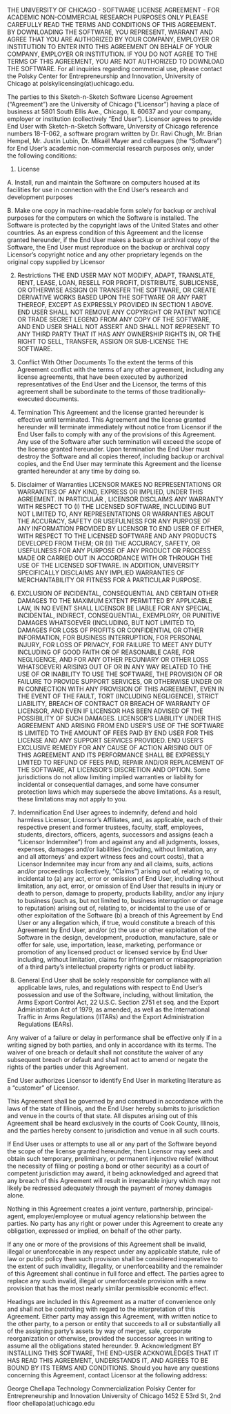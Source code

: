 THE UNIVERSITY OF CHICAGO - SOFTWARE LICENSE AGREEMENT - FOR ACADEMIC NON-COMMERCIAL RESEARCH PURPOSES ONLY
PLEASE CAREFULLY READ THE TERMS AND CONDITIONS OF THIS AGREEMENT. 
BY DOWNLOADING THE SOFTWARE, YOU REPRESENT, WARRANT AND AGREE THAT YOU ARE AUTHORIZED BY YOUR COMPANY, EMPLOYER OR INSTITUTION TO ENTER INTO THIS AGREEMENT ON BEHALF OF YOUR COMPANY, EMPLOYER OR INSTITUTION. IF YOU DO NOT AGREE TO THE TERMS OF THIS AGREEMENT, YOU ARE NOT AUTHORIZED TO DOWNLOAD THE SOFTWARE.
For all inquiries regarding commercial use, please contact the Polsky Center for Entrepreneurship and Innovation, University of Chicago at polskylicensing(at)uchicago.edu.

The parties to this Sketch-n-Sketch Software License Agreement (“Agreement”) are the University of Chicago (“Licensor”) having a place of business at 5801 South Ellis Ave., Chicago, IL 60637 and your company, employer or institution (collectively “End User”).
Licensor agrees to provide End User with Sketch-n-Sketch Software, University of Chicago reference numbers 18-T-062, a software program written by Dr. Ravi Chugh, Mr. Brian Hempel, Mr. Justin Lubin, Dr. Mikaël Mayer and colleagues (the “Software”) for End User’s academic non-commercial research purposes only, under the following conditions:

1.	License

  A.	Install, run and maintain the Software on computers housed at its facilities for use in connection with the End User’s research and development purposes

  B.	Make one copy in machine-readable form solely for backup or archival purposes for the computers on which the Software is installed. The Software is protected by the copyright laws of the United States and other countries. As an express condition of this Agreement and the license granted hereunder, if the End User makes a backup or archival copy of the Software, the End User must reproduce on the backup or archival copy Licensor’s copyright notice and any other proprietary legends on the original copy supplied by Licensor

2.	Restrictions
THE END USER MAY NOT MODIFY, ADAPT, TRANSLATE, RENT, LEASE, LOAN, RESELL FOR PROFIT, DISTRIBUTE, SUBLICENSE, OR OTHERWISE ASSIGN OR TRANSFER THE SOFTWARE, OR CREATE DERIVATIVE WORKS BASED UPON THE SOFTWARE OR ANY PART THEREOF, EXCEPT AS EXPRESSLY PROVIDED IN SECTION 1 ABOVE. END USER SHALL NOT REMOVE ANY COPYRIGHT OR PATENT NOTICE OR TRADE SECRET LEGEND FROM ANY COPY OF THE SOFTWARE, AND END USER SHALL NOT ASSERT AND SHALL NOT REPRESENT TO ANY THIRD PARTY THAT IT HAS ANY OWNERSHIP RIGHTS IN, OR THE RIGHT TO SELL, TRANSFER, ASSIGN OR SUB-LICENSE THE SOFTWARE.

3.	Conflict With Other Documents
To the extent the terms of this Agreement conflict with the terms of any other agreement, including any license agreements, that have been executed by authorized representatives of the End User and the Licensor, the terms of this agreement shall be subordinate to the terms of those traditionally-executed documents.

4.	Termination
This Agreement and the license granted hereunder is effective until terminated. This Agreement and the license granted hereunder will terminate immediately without notice from Licensor if the End User fails to comply with any of the provisions of this Agreement. Any use of the Software after such termination will exceed the scope of the license granted hereunder. Upon termination the End User must destroy the Software and all copies thereof, including backup or archival copies, and the End User may terminate this Agreement and the license granted hereunder at any time by doing so.

5.	Disclaimer of Warranties
LICENSOR MAKES NO REPRESENTATIONS OR WARRANTIES OF ANY KIND, EXPRESS OR IMPLIED, UNDER THIS AGREEMENT.  IN PARTICULAR , LICENSOR DISCLAIMS ANY WARRANTY WITH RESPECT TO (I) THE LICENSED SOFTWARE, INCLUDING BUT NOT LIMITED TO, ANY REPRESENTATIONS OR WARRANTIES ABOUT THE ACCURACY, SAFETY OR USEFULNESS FOR ANY PURPOSE OF ANY INFORMATION PROVIDED BY LICENSOR TO END USER OF EITHER, WITH RESPECT TO THE LICENSED SOFTWARE AND ANY PRODUCTS DEVELOPED FROM THEM; OR (II) THE ACCURACY, SAFETY, OR USEFULNESS FOR ANY PURPOSE OF ANY PRODUCT OR PROCESS MADE OR CARRIED OUT IN ACCORDANCE WITH OR THROUGH THE USE OF THE LICENSED SOFTWARE.  IN ADDITION, UNIVERSITY SPECIFICALLY DISCLAIMS ANY IMPLIED WARRANTIES OF MERCHANTABILITY OR FITNESS FOR A PARTICULAR PURPOSE.

6.	EXCLUSION OF INCIDENTAL, CONSEQUENTIAL AND CERTAIN OTHER DAMAGES
TO THE MAXIMUM EXTENT PERMITTED BY APPLICABLE LAW, IN NO EVENT SHALL LICENSOR BE LIABLE FOR ANY SPECIAL, INCIDENTAL, INDIRECT, CONSEQUENTIAL, EXEMPLORY, OR PUNITIVE DAMAGES WHATSOEVER (INCLUDING, BUT NOT LIMITED TO, DAMAGES FOR LOSS OF PROFITS OR CONFIDENTIAL OR OTHER INFORMATION, FOR BUSINESS INTERRUPTION, FOR PERSONAL INJURY, FOR LOSS OF PRIVACY, FOR FAILURE TO MEET ANY DUTY INCLUDING OF GOOD FAITH OR OF REASONABLE CARE, FOR NEGLIGENCE, AND FOR ANY OTHER PECUNIARY OR OTHER LOSS WHATSOEVER) ARISING OUT OF OR IN ANY WAY RELATED TO THE USE OF OR INABILITY TO USE THE SOFTWARE, THE PROVISION OF OR FAILURE TO PROVIDE SUPPORT SERVICES, OR OTHERWISE UNDER OR IN CONNECTION WITH ANY PROVISION OF THIS AGREEMENT, EVEN IN THE EVENT OF THE FAULT, TORT (INCLUDING NEGLIGENCE), STRICT LIABILITY, BREACH OF CONTRACT OR BREACH OF WARRANTY OF LICENSOR, AND EVEN IF LICENSOR HAS BEEN ADVISED OF THE POSSIBILITY OF SUCH DAMAGES. LICENSOR’S LIABILITY UNDER THIS AGREEMENT AND ARISING FROM END USER’S USE OF THE SOFTWARE IS LIMITED TO THE AMOUNT OF FEES PAID BY END USER FOR THIS LICENSE AND ANY SUPPORT SERVICES PROVIDED. END USER’S EXCLUSIVE REMEDY FOR ANY CAUSE OF ACTION ARISING OUT OF THIS AGREEMENT AND ITS PERFORMANCE SHALL BE EXPRESSLY LIMITED TO REFUND OF FEES PAID, REPAIR AND/OR REPLACEMENT OF THE SOFTWARE, AT LICENSOR’S DISCRETION AND OPTION. Some jurisdictions do not allow limiting implied warranties or liability for incidental or consequential damages, and some have consumer protection laws which may supersede the above limitations. As a result, these limitations may not apply to you.

7.	Indemnification
End User agrees to indemnify, defend and hold harmless Licensor, Licensor’s Affiliates, and, as applicable, each of their respective present and former trustees, faculty, staff, employees, students, directors, officers, agents, successors and assigns (each a “Licensor Indemnitee”) from and against any and all judgments, losses, expenses, damages and/or liabilities (including, without limitation, any and all attorneys’ and expert witness fees and court costs), that a Licensor Indemnitee may incur from any and all claims, suits, actions and/or proceedings (collectively, “Claims”) arising out of, relating to, or incidental to (a) any act, error or omission of End User, including without limitation, any act, error, or omission of End User that results in injury or death to person, damage to property, products liability, and/or any injury to business (such as, but not limited to, business interruption or damage to reputation) arising out of, relating to, or incidental to the use of or other exploitation of the Software (b) a breach of this Agreement by End User or any allegation which, if true, would constitute a breach of this Agreement by End User, and/or (c) the use or other exploitation of the Software in the design, development, production, manufacture, sale or offer for sale, use, importation, lease, marketing, performance or promotion of any licensed product or licensed service by End User including, without limitation, claims for infringement or misappropriation of a third party’s intellectual property rights or product liability.

8.	General
End User shall be solely responsible for compliance with all applicable laws, rules, and regulations with respect to End User’s possession and use of the Software, including, without limitation, the Arms Export Control Act, 22 U.S.C. Section 2751 et seq. and the Export Administration Act of 1979, as amended, as well as the International Traffic in Arms Regulations (IITARs) and the Export Administration Regulations (EARs).

Any waiver of a failure or delay in performance shall be effective only if in a writing signed by both parties, and only in accordance with its terms. The waiver of one breach or default shall not constitute the waiver of any subsequent breach or default and shall not act to amend or negate the rights of the parties under this Agreement.

End User authorizes Licensor to identify End User in marketing literature as a “customer” of Licensor.

This Agreement shall be governed by and construed in accordance with the laws of the state of Illinois, and the End User hereby submits to jurisdiction and venue in the courts of that state. All disputes arising out of this Agreement shall be heard exclusively in the courts of Cook County, Illinois, and the parties hereby consent to jurisdiction and venue in all such courts.

If End User uses or attempts to use all or any part of the Software beyond the scope of the license granted hereunder, then Licensor may seek and obtain such temporary, preliminary, or permanent injunctive relief (without the necessity of filing or posting a bond or other security) as a court of competent jurisdiction may award, it being acknowledged and agreed that any breach of this Agreement will result in irreparable injury which may not likely be redressed adequately through the payment of money damages alone.

Nothing in this Agreement creates a joint venture, partnership, principal-agent, employer/employee or mutual agency relationship between the parties. No party has any right or power under this Agreement to create any obligation, expressed or implied, on behalf of the other party.

If any one or more of the provisions of this Agreement shall be invalid, illegal or unenforceable in any respect under any applicable statute, rule of law or public policy then such provision shall be considered inoperative to the extent of such invalidity, illegality, or unenforceability and the remainder of this Agreement shall continue in full force and effect. The parties agree to replace any such invalid, illegal or unenforceable provision with a new provision that has the most nearly similar permissible economic effect.

Headings are included in this Agreement as a matter of convenience only and shall not be controlling with regard to the interpretation of this Agreement.
Either party may assign this Agreement, with written notice to the other party, to a person or entity that succeeds to all or substantially all of the assigning party’s assets by way of merger, sale, corporate reorganization or otherwise, provided the successor agrees in writing to assume all the obligations stated hereunder.
9.	Acknowledgment
BY INSTALLING THIS SOFTWARE, THE END-USER ACKNOWLEDGES THAT IT HAS READ THIS AGREEMENT, UNDERSTANDS IT, AND AGREES TO BE BOUND BY ITS TERMS AND CONDITIONS. Should you have any questions concerning this Agreement, contact Licensor at the following address:

George Chellapa
Technology Commercialization
Polsky Center for Entrepreneurship and Innovation
University of Chicago
1452 E 53rd St, 2nd floor
chellapa(at)uchicago.edu

